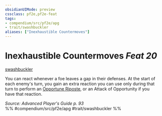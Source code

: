 ```yaml
---
obsidianUIMode: preview
cssclass: pf2e,pf2e-feat
tags:
- compendium/src/pf2e/apg
- trait/swashbuckler
aliases: ["Inexhaustible Countermoves"]
---
```

# Inexhaustible Countermoves  *Feat 20*  
[swashbuckler](../../rules/traits/swashbuckler-apg.md)  


You can react whenever a foe leaves a gap in their defenses. At the start of each enemy's turn, you gain an extra reaction you can use only during that turn to perform an [Opportune Riposte](../../rules/actions/opportune-riposte-apg.md), or an Attack of Opportunity if you have that reaction.

*Source: Advanced Player's Guide p. 93*  
%% #compendium/src/pf2e/apg #trait/swashbuckler %%